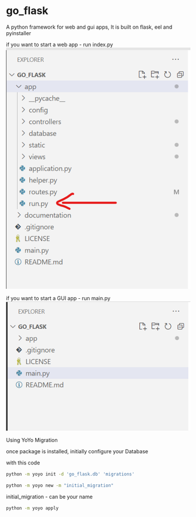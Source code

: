 # go_flask
A python framework for web and gui apps, It is built on flask, eel and pyinstaller

if you want to start a web app - run index.py
![Web app](documentation/images/run_web_app.png "Web App")


if you want to start a GUI app - run main.py
![GUI app](documentation/images/create_gui_app.png "GUI App")


Using YoYo Migration

once package is installed, 
initially configure your Database

with this code  
```bash
python -m yoyo init -d 'go_flask.db' 'migrations'
```

```bash
python -m yoyo new -m "initial_migration"
```
initial_migration - can be your name

```bash
python -m yoyo apply
```